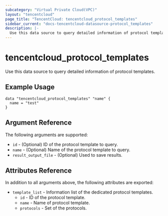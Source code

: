 ```yaml
---
subcategory: "Virtual Private Cloud(VPC)"
layout: "tencentcloud"
page_title: "TencentCloud: tencentcloud_protocol_templates"
sidebar_current: "docs-tencentcloud-datasource-protocol_templates"
description: |-
  Use this data source to query detailed information of protocol templates.
---
```


# tencentcloud_protocol_templates

Use this data source to query detailed information of protocol templates.

## Example Usage

```hcl
data "tencentcloud_protocol_templates" "name" {
  name = "test"
}
```

## Argument Reference

The following arguments are supported:

* `id` - (Optional) ID of the protocol template to query.
* `name` - (Optional) Name of the protocol template to query.
* `result_output_file` - (Optional) Used to save results.

## Attributes Reference

In addition to all arguments above, the following attributes are exported:

* `template_list` - Information list of the dedicated protocol templates.
  * `id` - ID of the protocol template.
  * `name` - Name of protocol template.
  * `protocols` - Set of the protocols.



